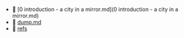 * 📄 [0 introduction - a city in a mirror.md](0 introduction - a city in a mirror.md)
* 📄 [dump.md](dump.md)
* 📂 [refs](refs)
